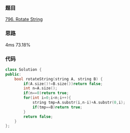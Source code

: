 ### 题目
[796. Rotate String](https://leetcode-cn.com/problems/rotate-string/submissions/)
### 思路
4ms 73.18%


### 代码
```c++
class Solution {
public:
    bool rotateString(string A, string B) {
        if(A.size()!=B.size())return false;
        int n=A.size();
        if(n==0)return true;
        for(int i=0;i<n;i++){
            string tmp=A.substr(i,n-i)+A.substr(0,i);
            if(tmp==B)return true;
        }
        return false;
    }
};
```
